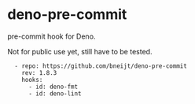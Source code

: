 # deno-pre-commit

pre-commit hook for Deno.

Not for public use yet, still have to be tested.

```
  - repo: https://github.com/bneijt/deno-pre-commit
    rev: 1.8.3
    hooks:
      - id: deno-fmt
      - id: deno-lint
```
